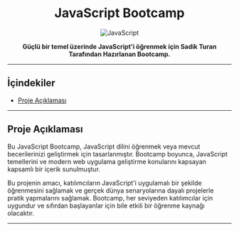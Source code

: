 <h1 align="center">JavaScript Bootcamp</h1>

<p align="center">
  <img src="" alt="JavaScript">
</p>

<p align="center">
  <strong>Güçlü bir temel üzerinde JavaScript'i öğrenmek için Sadik Turan Tarafından Hazırlanan Bootcamp.</strong>
</p>

---

## İçindekiler

- [Proje Açıklaması](#proje-açıklaması)

---

## Proje Açıklaması

Bu JavaScript Bootcamp, JavaScript dilini öğrenmek veya mevcut becerilerinizi geliştirmek  için tasarlanmıştır. Bootcamp boyunca, JavaScript temellerini ve modern web uygulama geliştirme konularını kapsayan kapsamlı bir içerik sunulmuştur. 

Bu projenin amacı, katılımcıların JavaScript'i uygulamalı bir şekilde öğrenmesini sağlamak ve gerçek dünya senaryolarına dayalı projelerle pratik yapmalarını sağlamak. Bootcamp, her seviyeden katılımcılar için uygundur ve sıfırdan başlayanlar için bile etkili bir öğrenme kaynağı olacaktır.

---



